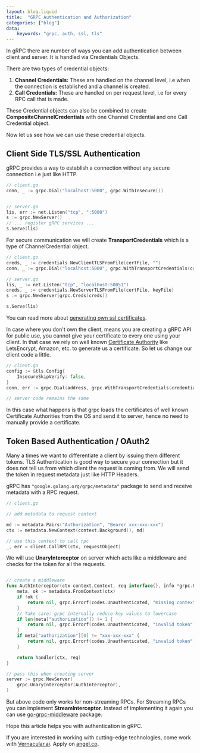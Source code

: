 ```yaml
---
layout: blog.liquid
title:  "GRPC Authentication and Authorization"
categories: ["blog"]
data:
    keywords: "grpc, auth, ssl, tls"
---
```

In gRPC there are number of ways you can add authentication between client and server. It is handled via Credentials Objects.

There are two types of credential objects:
1. **Channel Credentials:** These are handled on the channel level, i.e when the connection is established and a channel is created.
2. **Call Credentials:** These are handled on per request level, i.e for every RPC call that is made.

These Credential objects can also be combined to create **CompositeChannelCredentials** with one Channel Credential and one Call Credential object.

Now let us see how we can use these credential objects.

## Client Side TLS/SSL Authentication
gRPC provides a way to establish a connection without any secure connection i.e just like HTTP.

```go
// client.go
conn, _ := grpc.Dial("localhost:5000", grpc.WithInsecure())


// server.go
lis, err := net.Listen("tcp", ":5000")
s := grpc.NewServer()
// ... register gRPC services ...
s.Serve(lis)
```

For secure communication we will create **TransportCredentials** which is a type of ChannelCredential object.

```go
// client.go
creds, _ := credentials.NewClientTLSFromFile(certFile, "")
conn, _ := grpc.Dial("localhost:5000", grpc.WithTransportCredentials(creds))

// server.go
lis, _ := net.Listen("tcp", "localhost:50051")
creds, _ := credentials.NewServerTLSFromFile(certFile, keyFile)
s := grpc.NewServer(grpc.Creds(creds))

s.Serve(lis)
```
You can read more about [generating own ssl certificates](https://www.linuxjournal.com/content/understanding-public-key-infrastructure-and-x509-certificates).

In case where you don't own the client, means you are creating a gRPC API for public use, you cannot give your certificate to every one using your client. In that case we rely on well known [Certificate Authority](https://en.wikipedia.org/wiki/Certificate_authority) like LetsEncrypt, Amazon, etc. to generate us a certificate. So let us change our client code a little.

```go
// client.go
config := &tls.Config{
	InsecureSkipVerify: false,
}
conn, err := grpc.Dial(address, grpc.WithTransportCredentials(credentials.NewTLS(config)))

// server code remains the same
```
In this case what happens is that grpc loads the certificates of well known Certificate Authorities from the OS and send it to server, hence no need to manually provide a certificate.

## Token Based Authentication / OAuth2
Many a times we want to differentiate a client by issuing them different tokens. TLS Authentication is good way to secure your connection but it does not tell us from which client the request is coming from. We will send the token in request metadata just like HTTP Headers.

gRPC has `"google.golang.org/grpc/metadata"` package to send and receive metadata with a RPC request. 

```go
// client.go

// add metadata to request context

md := metadata.Pairs("Authorization", "Bearer xxx-xxx-xxx")
ctx := metadata.NewContext(context.Background(), md)

// use this context to call rpc
_, err = client.CallRPC(ctx, requestObject)
```

We will use **UnaryInterceptor** on server which acts like a middleware and checks for the token for all the requests.

```go

// create a middleware 
func AuthInterceptor(ctx context.Context, req interface{}, info *grpc.UnaryServerInfo, handler grpc.UnaryHandler) (interface{}, error) {
    meta, ok := metadata.FromContext(ctx)
    if !ok {
        return nil, grpc.Errorf(codes.Unauthenticated, "missing context metadata")
    }
    // Take care: grpc internally reduce key values to lowercase
    if len(meta["authorization"]) != 1 {
        return nil, grpc.Errorf(codes.Unauthenticated, "invalid token")
    }
    if meta["authorization"][0] != "xxx-xxx-xxx" {
        return nil, grpc.Errorf(codes.Unauthenticated, "invalid token")
    }

    return handler(ctx, req)
}

// pass this when creating server
server := grpc.NewServer(
    grpc.UnaryInterceptor(AuthInterceptor),
)
```

But above code only works for non-streaming RPCs. For Streaming RPCs you can implement **StreamInterceptor**. Instead of implementing it again you can use [go-grpc-middleware](https://github.com/grpc-ecosystem/go-grpc-middleware) package.

Hope this article helps you with authentication in gRPC.

If you are interested in working with cutting-edge technologies, come work with [Vernacular.ai](https://vernacular.ai). Apply on [angel.co](https://angel.co/company/vernacular-ai/jobs).
